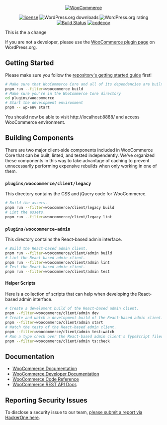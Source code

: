 <p align="center"><a href="https://woocommerce.com/"><img src="https://woocommerce.com/wp-content/themes/woo/images/logo-woocommerce@2x.png" alt="WooCommerce"></a></p>

<p align="center">
<a href="https://packagist.org/packages/woocommerce/woocommerce"><img src="https://poser.pugx.org/woocommerce/woocommerce/license" alt="license"></a> 
<img src="https://img.shields.io/wordpress/plugin/dt/woocommerce.svg" alt="WordPress.org downloads">
<img src="https://img.shields.io/wordpress/plugin/r/woocommerce.svg" alt="WordPress.org rating">
<a href="https://github.com/woocommerce/woocommerce/actions/workflows/ci.yml"><img src="https://github.com/woocommerce/woocommerce/actions/workflows/ci.yml/badge.svg?branch=trunk" alt="Build Status"></a>
<a href="https://codecov.io/gh/woocommerce/woocommerce"><img src="https://codecov.io/gh/woocommerce/woocommerce/branch/trunk/graph/badge.svg" alt="codecov"></a>
</p>

This is the a change

If you are not a developer, please use the [WooCommerce plugin page](https://wordpress.org/plugins/woocommerce/) on WordPress.org.

## Getting Started

Please make sure you follow the [repository's getting started guide](../../README.md#getting-started) first!

```bash
# Make sure that WooCommerce Core and all of its dependencies are built
pnpm run --filter=woocommerce build
# Make sure you're in the WooCommerce Core directory
cd plugins/woocommerce
# Start the development environment
pnpm -- wp-env start
```

You should now be able to visit http://localhost:8888/ and access WooCommerce environment.

## Building Components

There are two major client-side components included in WooCommerce Core that can be built, linted, and tested independently. We've organized these components
in this way to take advantage of caching to prevent unnecessarily performing expensive rebuilds when only working in one of them.

### `plugins/woocommerce/client/legacy`

This directory contains the CSS and jQuery code for WooCommerce.

```bash
# Build the assets.
pnpm run --filter=woocommerce/client/legacy build
# Lint the assets.
pnpm run --filter=woocommerce/client/legacy lint
```

### `plugins/woocommerce-admin`

This directory contains the React-based admin interface.

```bash
# Build the React-based admin client.
pnpm run --filter=woocommerce/client/admin build
# Lint the React-based admin client.
pnpm run --filter=woocommerce/client/admin lint
# Test the React-based admin client.
pnpm run --filter=woocommerce/client/admin test
```

#### Helper Scripts

Here is a collection of scripts that can help when developing the React-based admin interface.

```bash
# Create a develoment build of the React-based admin client.
pnpm --filter=woocommerce/client/admin dev
# Create and watch a development build of the React-based admin client.
pnpm --filter=woocommerce/client/admin start
# Watch the tests of the React-based admin client.
pnpm --filter=woocommerce/client/admin test:watch
# Run a type check over the React-based admin client's TypeScript files.
pnpm --filter=woocommerce/client/admin ts:check
```

## Documentation

-   [WooCommerce Documentation](https://docs.woocommerce.com/)
-   [WooCommerce Developer Documentation](https://github.com/woocommerce/woocommerce/wiki)
-   [WooCommerce Code Reference](https://docs.woocommerce.com/wc-apidocs/)
-   [WooCommerce REST API Docs](https://woocommerce.github.io/woocommerce-rest-api-docs/)

## Reporting Security Issues

To disclose a security issue to our team, [please submit a report via HackerOne here](https://hackerone.com/automattic/).
